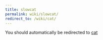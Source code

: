 ```yaml
---
title: slowcat
permalink: wiki/slowcat/
redirect_to: /wiki/cat/
---
```


You should automatically be redirected to [cat](/wiki/cat/)
